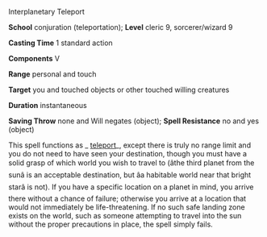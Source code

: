 Interplanetary Teleport

**School** conjuration (teleportation); **Level** cleric 9, sorcerer/wizard 9

**Casting Time** 1 standard action

**Components** V

**Range** personal and touch

**Target** you and touched objects or other touched willing creatures

**Duration** instantaneous

**Saving Throw** none and Will negates (object); **Spell Resistance** no and yes (object)

This spell functions as _ [teleport](/pathfinderRPG/prd/spells/teleport.html#_teleport)_, except there is truly no range limit and you do not need to have seen your destination, though you must have a solid grasp of which world you wish to travel to (âthe third planet from the sunâ is an acceptable destination, but âa habitable world near that bright starâ is not). If you have a specific location on a planet in mind, you arrive there without a chance of failure; otherwise you arrive at a location that would not immediately be life-threatening. If no such safe landing zone exists on the world, such as someone attempting to travel into the sun without the proper precautions in place, the spell simply fails.

